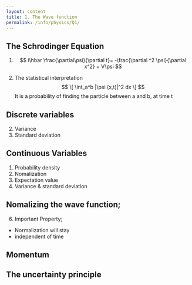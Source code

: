 ```yaml
---
layout: content
title: 1. The Wave function
permalink: /info/physics/Q1/
---
```

## The Schrodinger Equation

1) $$ i\hbar \frac{\partial\psi}{\partial t}= -\frac{\partial ^2 \psi}{\partial x^2} + V\psi $$

2) The statistical interpretation
$$ \[ \int_a^b |\psi (x,t)|^2 dx \] $$
It is a probability of finding the particle between a and b, at time t
## Discrete variables
2) Variance
3) Standard deviation

## Continuous Variables
1) Probability density
2) Nomalization
3) Expectation value
4) Variance & standard deviation

## Nomalizing the wave function;

6) Important Property;
- Normalization will stay
- independent of time

## Momentum

## The uncertainty principle
